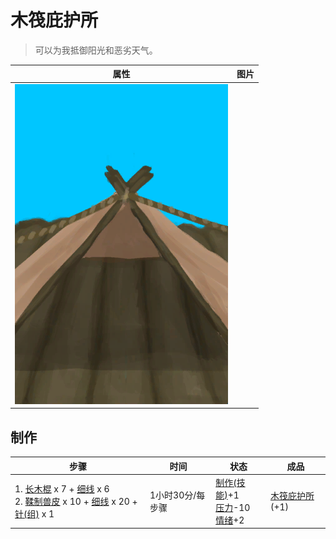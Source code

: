 # 木筏庇护所  
> 可以为我抵御阳光和恶劣天气。  
  
  属性  |   图片   
 ----  |  ----:   
   |  ![](Sprite/RaftShelter.png)   
  
## 制作  
步骤  |  时间  |  状态  |  成品  
----  |  ----  |  ----  |  ----  
1. [长木棍](StickLong.md) x 7 + [细线](CordFiber.md) x 6<br>2. [鞣制兽皮](CuredSkin.md) x 10 + [细线](CordFiber.md) x 20 + [针(组)](GpTag_Needle.md) x 1  |  1小时30分/每步骤  |  [制作(技能)](Skill_Crafting.md)+1<br>[压力](Stress.md)-10<br>[情绪](Morale.md)+2  |  [木筏庇护所](RaftShelter.md)(+1)  

